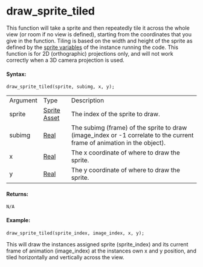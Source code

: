 # draw_sprite_tiled

This function will take a sprite and then repeatedly tile it across the
whole view (or room if no view is defined), starting from the
coordinates that you give in the function. Tiling is based on the width
and height of the sprite as defined by the [sprite
variables](../../Asset_Management/Sprites/Sprite_Instance_Variables/Sprite_Instance_Variables)
of the instance running the code. This function is for 2D (orthographic)
projections only, and will not work correctly when a 3D camera
projection is used.

#### Syntax:

``` gml
draw_sprite_tiled(sprite, subimg, x, y);
```

|          |                                                                         |                                                                                                                         |
|----------|-------------------------------------------------------------------------|-------------------------------------------------------------------------------------------------------------------------|
| Argument | Type                                                                    | Description                                                                                                             |
| sprite   |  [Sprite Asset](../../../../../The_Asset_Editors/Sprites)           | The index of the sprite to draw.                                                                                        |
| subimg   |  [Real](../../../../../GameMaker_Language/GML_Overview/Data_Types)  | The subimg (frame) of the sprite to draw (image_index or -1 correlate to the current frame of animation in the object). |
| x        |  [Real](../../../../../GameMaker_Language/GML_Overview/Data_Types)  | The x coordinate of where to draw the sprite.                                                                           |
| y        |  [Real](../../../../../GameMaker_Language/GML_Overview/Data_Types)  | The y coordinate of where to draw the sprite.                                                                           |

#### Returns:

``` gml
N/A
```

#### Example:

``` gml
draw_sprite_tiled(sprite_index, image_index, x, y);
```

This will draw the instances assigned sprite (sprite_index) and its
current frame of animation (image_index) at the instances own x and y
position, and tiled horizontally and vertically across the view.
